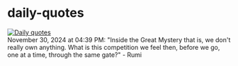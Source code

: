 # daily-quotes
[![Daily quotes](https://github.com/ceepu8/daily-quotes/actions/workflows/daily-quote.yml/badge.svg)](https://github.com/ceepu8/daily-quotes/actions/workflows/daily-quote.yml)<br/>
November 30, 2024 at 04:39 PM: "Inside the Great Mystery that is, we don't really own anything. What is this competition we feel then, before we go, one at a time, through the same gate?" - Rumi
